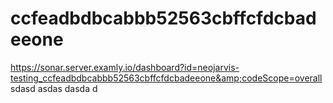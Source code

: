 # ccfeadbdbcabbb52563cbffcfdcbadeeone
https://sonar.server.examly.io/dashboard?id=neojarvis-testing_ccfeadbdbcabbb52563cbffcfdcbadeeone&amp;codeScope=overall
sdasd
asdas
dasda
d